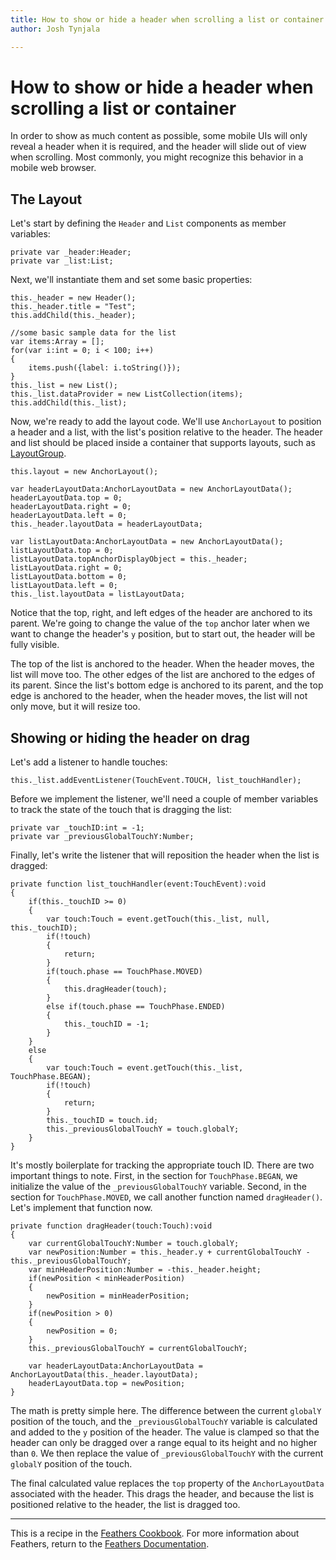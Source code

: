 ```yaml
---
title: How to show or hide a header when scrolling a list or container 
author: Josh Tynjala

---
```

# How to show or hide a header when scrolling a list or container

In order to show as much content as possible, some mobile UIs will only reveal a header when it is required, and the header will slide out of view when scrolling. Most commonly, you might recognize this behavior in a mobile web browser.

## The Layout

Let's start by defining the `Header` and `List` components as member variables:

``` code
private var _header:Header;
private var _list:List;
```

Next, we'll instantiate them and set some basic properties:

``` code
this._header = new Header();
this._header.title = "Test";
this.addChild(this._header);
 
//some basic sample data for the list
var items:Array = [];
for(var i:int = 0; i < 100; i++)
{
    items.push({label: i.toString()});
}
this._list = new List();
this._list.dataProvider = new ListCollection(items);
this.addChild(this._list);
```

Now, we're ready to add the layout code. We'll use `AnchorLayout` to position a header and a list, with the list's position relative to the header. The header and list should be placed inside a container that supports layouts, such as [LayoutGroup](../layout-group.html).

``` code
this.layout = new AnchorLayout();
 
var headerLayoutData:AnchorLayoutData = new AnchorLayoutData();
headerLayoutData.top = 0;
headerLayoutData.right = 0;
headerLayoutData.left = 0;
this._header.layoutData = headerLayoutData;
 
var listLayoutData:AnchorLayoutData = new AnchorLayoutData();
listLayoutData.top = 0;
listLayoutData.topAnchorDisplayObject = this._header;
listLayoutData.right = 0;
listLayoutData.bottom = 0;
listLayoutData.left = 0;
this._list.layoutData = listLayoutData;
```

Notice that the top, right, and left edges of the header are anchored to its parent. We're going to change the value of the `top` anchor later when we want to change the header's `y` position, but to start out, the header will be fully visible.

The top of the list is anchored to the header. When the header moves, the list will move too. The other edges of the list are anchored to the edges of its parent. Since the list's bottom edge is anchored to its parent, and the top edge is anchored to the header, when the header moves, the list will not only move, but it will resize too.

## Showing or hiding the header on drag

Let's add a listener to handle touches:

``` code
this._list.addEventListener(TouchEvent.TOUCH, list_touchHandler);
```

Before we implement the listener, we'll need a couple of member variables to track the state of the touch that is dragging the list:

``` code
private var _touchID:int = -1;
private var _previousGlobalTouchY:Number;
```

Finally, let's write the listener that will reposition the header when the list is dragged:

``` code
private function list_touchHandler(event:TouchEvent):void
{
    if(this._touchID >= 0)
    {
        var touch:Touch = event.getTouch(this._list, null, this._touchID);
        if(!touch)
        {
            return;
        }
        if(touch.phase == TouchPhase.MOVED)
        {
            this.dragHeader(touch);
        }
        else if(touch.phase == TouchPhase.ENDED)
        {
            this._touchID = -1;
        }
    }
    else
    {
        var touch:Touch = event.getTouch(this._list, TouchPhase.BEGAN);
        if(!touch)
        {
            return;
        }
        this._touchID = touch.id;
        this._previousGlobalTouchY = touch.globalY;
    }
}
```

It's mostly boilerplate for tracking the appropriate touch ID. There are two important things to note. First, in the section for `TouchPhase.BEGAN`, we initialize the value of the `_previousGlobalTouchY` variable. Second, in the section for `TouchPhase.MOVED`, we call another function named `dragHeader()`. Let's implement that function now.

``` code
private function dragHeader(touch:Touch):void
{
    var currentGlobalTouchY:Number = touch.globalY;
    var newPosition:Number = this._header.y + currentGlobalTouchY - this._previousGlobalTouchY;
    var minHeaderPosition:Number = -this._header.height;
    if(newPosition < minHeaderPosition)
    {
        newPosition = minHeaderPosition;
    }
    if(newPosition > 0)
    {
        newPosition = 0;
    }
    this._previousGlobalTouchY = currentGlobalTouchY;
 
    var headerLayoutData:AnchorLayoutData = AnchorLayoutData(this._header.layoutData);
    headerLayoutData.top = newPosition;
}
```

The math is pretty simple here. The difference between the current `globalY` position of the touch, and the `_previousGlobalTouchY` variable is calculated and added to the `y` position of the header. The value is clamped so that the header can only be dragged over a range equal to its height and no higher than `0`. We then replace the value of `_previousGlobalTouchY` with the current `globalY` position of the touch.

The final calculated value replaces the `top` property of the `AnchorLayoutData` associated with the header. This drags the header, and because the list is positioned relative to the header, the list is dragged too.

------------------------------------------------------------------------

This is a recipe in the [Feathers Cookbook](index.html). For more information about Feathers, return to the [Feathers Documentation](../index.html).


